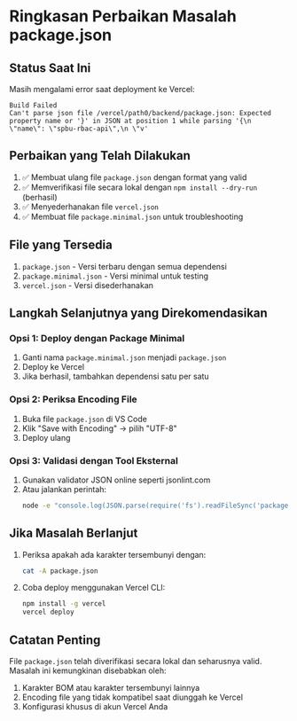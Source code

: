 # Ringkasan Perbaikan Masalah package.json

## Status Saat Ini
Masih mengalami error saat deployment ke Vercel:
```
Build Failed
Can't parse json file /vercel/path0/backend/package.json: Expected property name or '}' in JSON at position 1 while parsing '{\n \"name\": \"spbu-rbac-api\",\n \"v'
```

## Perbaikan yang Telah Dilakukan
1. ✅ Membuat ulang file `package.json` dengan format yang valid
2. ✅ Memverifikasi file secara lokal dengan `npm install --dry-run` (berhasil)
3. ✅ Menyederhanakan file `vercel.json`
4. ✅ Membuat file `package.minimal.json` untuk troubleshooting

## File yang Tersedia
1. `package.json` - Versi terbaru dengan semua dependensi
2. `package.minimal.json` - Versi minimal untuk testing
3. `vercel.json` - Versi disederhanakan

## Langkah Selanjutnya yang Direkomendasikan

### Opsi 1: Deploy dengan Package Minimal
1. Ganti nama `package.minimal.json` menjadi `package.json`
2. Deploy ke Vercel
3. Jika berhasil, tambahkan dependensi satu per satu

### Opsi 2: Periksa Encoding File
1. Buka file `package.json` di VS Code
2. Klik "Save with Encoding" → pilih "UTF-8"
3. Deploy ulang

### Opsi 3: Validasi dengan Tool Eksternal
1. Gunakan validator JSON online seperti jsonlint.com
2. Atau jalankan perintah:
   ```bash
   node -e "console.log(JSON.parse(require('fs').readFileSync('package.json')))"
   ```

## Jika Masalah Berlanjut
1. Periksa apakah ada karakter tersembunyi dengan:
   ```bash
   cat -A package.json
   ```
2. Coba deploy menggunakan Vercel CLI:
   ```bash
   npm install -g vercel
   vercel deploy
   ```

## Catatan Penting
File `package.json` telah diverifikasi secara lokal dan seharusnya valid. Masalah ini kemungkinan disebabkan oleh:
1. Karakter BOM atau karakter tersembunyi lainnya
2. Encoding file yang tidak kompatibel saat diunggah ke Vercel
3. Konfigurasi khusus di akun Vercel Anda